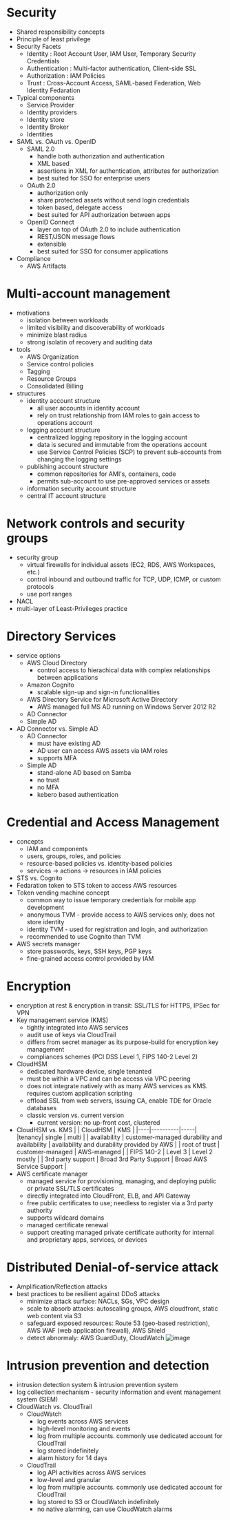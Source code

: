 # Security

- Shared responsibility concepts
- Principle of least privilege
- Security Facets
  - Identity : Root Account User, IAM User, Temporary Security Credentials
  - Authentication : Multi-factor authentication, Client-side SSL
  - Authorization : IAM Policies
  - Trust : Cross-Account Access, SAML-based Federation, Web Identity Fedaration
- Typical components
  - Service Provider
  - Identity providers
  - Identity store
  - Identity Broker
  - Identities
- SAML vs. OAuth vs. OpenID
  - SAML 2.0
    - handle both authorization and authentication
    - XML based
    - assertions in XML for authentication, attributes for authorization
    - best suited for SSO for enterprise users
  - OAuth 2.0
    - authorization only
    - share protected assets without send login credentials
    - token based, delegate access
    - best suited for API authorization between apps
  - OpenID Connect
    - layer on top of OAuth 2.0 to include authentication
    - REST/JSON message flows
    - extensible
    - best suited for SSO for consumer applications
- Compliance
  - AWS Artifacts
  
# Multi-account management

- motivations
  - isolation between workloads
  - limited visibility and discoverability of workloads
  - minimize blast radius
  - strong isolatin of recovery and auditing data
- tools
  - AWS Organization
  - Service control policies
  - Tagging
  - Resource Groups
  - Consolidated Billing
- structures
  - identity account structure
    - all user accounts in identity account
    - rely on trust relationship from IAM roles to gain access to operations account
  - logging account structure
    - centralized logging repository in the logging account
    - data is secured and immutable from the operations account
    - use Service Control Policies (SCP) to prevent sub-accounts from changing the logging settings
  - publishing account structure
    - common repositories for AMI's, containers, code
    - permits sub-account to use pre-approved services or assets
  - information security account structure
  - central IT account structure

# Network controls and security groups

- security group
  - virtual firewalls for individual assets (EC2, RDS, AWS Workspaces, etc.)
  - control inbound and outbound traffic for TCP, UDP, ICMP, or custom protocols
  - use port ranges
- NACL
- multi-layer of Least-Privileges practice


# Directory Services
- service options
  - AWS Cloud Directory
    - control access to hierachical data with complex relationships between applications
  - Amazon Cognito
    - scalable sign-up and sign-in functionalities
  - AWS Directory Service for Microsoft Active Directory
    - AWS managed full MS AD running on Windows Server 2012 R2
  - AD Connector
  - Simple AD
- AD Connector vs. Simple AD
  - AD Connector
    - must have existing AD
    - AD user can access AWS assets via IAM roles
    - supports MFA
  - Simple AD
    - stand-alone AD based on Samba
    - no trust
    - no MFA
    - kebero based authentication
    
# Credential and Access Management
- concepts
  - IAM and components
  - users, groups, roles, and policies
  - resource-based policies vs. identity-based policies
  - services -> actions -> resources in IAM policies
- STS vs. Cognito
- Fedaration token to STS token to access AWS resources
- Token vending machine concept
  - common way to issue temporary credentials for mobile app development
  - anonymous TVM - provide access to AWS services only, does not store identity
  - identity TVM - used for registration and login, and authorization
  - recommended to use Cognito than TVM
- AWS secrets manager
  - store passwords, keys, SSH keys, PGP keys
  - fine-grained access control provided by IAM
  
# Encryption
- encryption at rest & encryption in transit: SSL/TLS for HTTPS, IPSec for VPN
- Key management service (KMS)
  - tightly integrated into AWS services
  - audit use of keys via CloudTrail
  - differs from secret manager as its purpose-build for encryption key management
  - compliances schemes (PCI DSS Level 1, FIPS 140-2 Level 2)
- CloudHSM
  - dedicated hardware device, single tenanted
  - must be within a VPC and can be access via VPC peering
  - does not integrate natively with as many AWS services as KMS. requires custom application scripting
  - offload SSL from web servers, issuing CA, enable TDE for Oracle databases
  - classic version vs. current version
    - current version: no up-front cost, clustered
- CloudHSM vs. KMS
  |    | CloudHSM | KMS |
  |----|----------|-----|
  |tenancy| single | multi |
  | availability | customer-managed durability and availability | availability and durability provided by AWS |
  | root of trust | customer-managed | AWS-managed |
  | FIPS 140-2 | Level 3 | Level 2 mostly |
  | 3rd party support | Broad 3rd Party Support | Broad AWS Service Support |
- AWS certificate manager
  - managed service for provisioning, managing, and deploying public or private SSL/TLS certificates
  - directly integrated into CloudFront, ELB, and API Gateway
  - free public certificates to use; needless to register via a 3rd party authority
  - supports wildcard domains
  - managed certificate renewal
  - support creating managed private certificate authority for internal and proprietary apps, services, or devices
  
  
# Distributed Denial-of-service attack
- Amplification/Reflection attacks
- best practices to be resilient against DDoS attacks
  - minimize attack surface: NACLs, SGs, VPC design
  - scale to absorb attacks: autoscaling groups, AWS cloudfront, static web content via S3
  - safeguard exposed resources: Route 53 (geo-based restriction), AWS WAF (web application firewall), AWS Shield
  - detect abnormaly: AWS GuardDuty, CloudWatch
  ![image](https://user-images.githubusercontent.com/60513695/99274448-4d61e000-2865-11eb-85be-0782d8e630c1.png)
  
# Intrusion prevention and detection
- intrusion detection system & intrusion prevention system
- log collection mechanism - security information and event management system (SIEM)
- CloudWatch vs. CloudTrail
  - CloudWatch
    - log events across AWS services
    - high-level monitoring and events
    - log from multiple accounts. commonly use dedicated account for CloudTrail
    - log stored indefinitely
    - alarm history for 14 days
  - CloudTrail
    - log API activities across AWS services
    - low-level and granular
    - log from multiple accounts. commonly use dedicated account for CloudTrail
    - log stored to S3 or CloudWatch indefinitely
    - no native alarming, can use CloudWatch alarms
